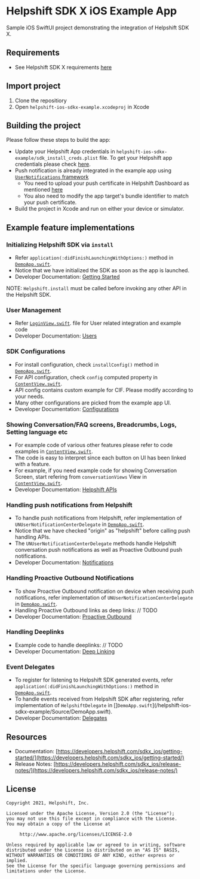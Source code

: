 # Helpshift SDK X iOS Example App

Sample iOS SwiftUI project demonstrating the integration of Helpshift SDK X.

## Requirements

* See Helpshift SDK X requirements [here](https://developers.helpshift.com/sdkx_ios/getting-started/)

## Import project

1. Clone the repositiory
2. Open `helpshift-ios-sdkx-example.xcodeproj` in Xcode

## Building the project

Please follow these steps to build the app:
* Update your Helpshift App credentials in `helpshift-ios-sdkx-example/sdk_install_creds.plist` file. To get your Helpshift app credentials please check [here](https://developers.helpshift.com/sdkx_ios/getting-started/#start-using).
* Push notification is already integrated in the example app using [`UserNotifications` framework](https://developer.apple.com/documentation/usernotifications)
    * You need to upload your push certificate in Helpshift Dashboard as mentioned [here](https://developers.helpshift.com/sdkx_ios/notifications/#configure-helpshift-push-admin)
    * You also need to modify the app target's bundle identifier to match your push certificate.
* Build the project in Xcode and run on either your device or simulator.

## Example feature implementations

### Initializing Helpshift SDK via `install`

* Refer `application(:didFinishLaunchingWithOptions:)` method in [`DemoApp.swift`](/helpshift-ios-sdkx-example/Source/DemoApp.swift).
* Notice that we have initialized the SDK as soon as the app is launched.
* Developer Documentation: [Getting Started](https://developers.helpshift.com/sdkx_ios/getting-started/#start-using)

NOTE: `Helpshift.install` must be called before invoking any other API in the Helpshift SDK.

### User Management

* Refer [`LoginView.swift`](/helpshift-ios-sdkx-example/Source/LoginView.swift). file for User related integration and example code
* Developer Documentation: [Users](https://developers.helpshift.com/sdkx_ios/users/)

### SDK Configurations

* For install configuration, check `installConfig()` method in [`DemoApp.swift`](/helpshift-ios-sdkx-example/Source/DemoApp.swift).
* For API configuration, check `config` computed property in [`ContentView.swift`](/helpshift-ios-sdkx-example/Source/ContentView.swift).
* API config contains custom example for CIF. Please modify according to your needs.
* Many other configurations are picked from the example app UI.
* Developer Documentation: [Configurations](https://developers.helpshift.com/sdkx_ios/sdk-configuration/)

### Showing Conversation/FAQ screens, Breadcrumbs, Logs, Setting language etc

* For example code of various other features please refer to code examples in [`ContentView.swift`](/helpshift-ios-sdkx-example/Source/ContentView.swift).
* The code is easy to interpret since each button on UI has been linked with a feature.
* For example, if you need example code for showing Conversation Screen, start refering from `conversationViews` View in [`ContentView.swift`](/helpshift-ios-sdkx-example/Source/ContentView.swift).
* Developer Documentation: [Helpshift APIs](https://developers.helpshift.com/sdkx_ios/support-tools/)

### Handling push notifications from Helpshift

* To handle push notifications from Helpshift, refer implementation of `UNUserNotificationCenterDelegate` in [`DemoApp.swift`](/helpshift-ios-sdkx-example/Source/DemoApp.swift).
* Notice that we have checked "origin" as "helpshift" before calling push handling APIs.
* The `UNUserNotificationCenterDelegate` methods handle Helpshift conversation push notifications as well as Proactive Outbound push notifications.
* Developer Documentation: [Notifications](https://developers.helpshift.com/sdkx_ios/notifications/)

### Handling Proactive Outbound Notifications

* To show Proactive Outbound notification on device when receiving push notifications, refer implementation of `UNUserNotificationCenterDelegate` in [`DemoApp.swift`](/helpshift-ios-sdkx-example/Source/DemoApp.swift).
* Handling Proactive Outbound links as deep links: // TODO
* Developer Documentation: [Proactive Outbound](https://developers.helpshift.com/sdkx_ios/outbound-support/)

### Handling Deeplinks

* Example code to handle deeplinks: // TODO
* Developer Documentation: [Deep Linking](https://developers.helpshift.com/sdkx_ios/deep-linking/)

### Event Delegates

* To register for listening to Helpshift SDK generated events, refer `application(:didFinishLaunchingWithOptions:)` method in [`DemoApp.swift`](/helpshift-ios-sdkx-example/Source/DemoApp.swift).
* To handle events received from Helpshift SDK after registering, refer implementation of `HelpshiftDelegate` in []`DemoApp.swift`](/helpshift-ios-sdkx-example/Source/DemoApp.swift).
* Developer Documentation: [Delegates](https://developers.helpshift.com/sdkx_ios/delegates/)

## Resources
* Documentation: [https://developers.helpshift.com/sdkx_ios/getting-started/](https://developers.helpshift.com/sdkx_ios/getting-started/)
* Release Notes: [https://developers.helpshift.com/sdkx_ios/release-notes/](https://developers.helpshift.com/sdkx_ios/release-notes/)

## License

```
Copyright 2021, Helpshift, Inc.

Licensed under the Apache License, Version 2.0 (the "License");
you may not use this file except in compliance with the License.
You may obtain a copy of the License at

     http://www.apache.org/licenses/LICENSE-2.0

Unless required by applicable law or agreed to in writing, software
distributed under the License is distributed on an "AS IS" BASIS,
WITHOUT WARRANTIES OR CONDITIONS OF ANY KIND, either express or implied.
See the License for the specific language governing permissions and
limitations under the License.
```
